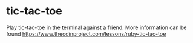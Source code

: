 # tic-tac-toe

Play tic-tac-toe in the terminal against a friend. More information can be found https://www.theodinproject.com/lessons/ruby-tic-tac-toe
